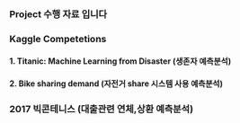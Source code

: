 ### Project 수행 자료 입니다
### Kaggle Competetions
#### 1. Titanic: Machine Learning from Disaster (생존자 예측분석)
#### 2. Bike sharing demand (자전거 share 시스템 사용 예측분석)
### 2017 빅콘테니스 (대출관련 연체,상환 예측분석)
